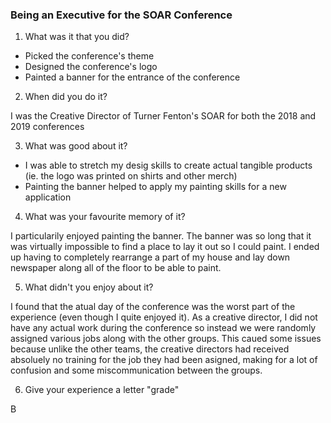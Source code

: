 ### Being an Executive for the SOAR Conference


1) What was it that you did?

- Picked the conference's theme
- Designed the conference's logo
- Painted a banner for the entrance of the conference

2) When did you do it?

I was the Creative Director of Turner Fenton's SOAR for both the 2018 and 2019 conferences

3) What was good about it?

- I was able to stretch my desig skills to create actual tangible products (ie. the logo was printed on shirts and other merch)
- Painting the banner helped to apply my painting skills for a new application

4) What was your favourite memory of it?

<p>I particularily enjoyed painting the banner. The banner was so long that it was virtually impossible to find a place to lay it out so I could paint. 
I ended up having to completely rearrange a part of my house and lay down newspaper along all of the floor to be able to paint.</p>

5) What didn't you enjoy about it?

<p>I found that the atual day of the conference was the worst part of the experience (even though I quite enjoyed it). As a creative director, I did not have any actual work during the conference so instead we were randomly assigned various jobs along with the other groups. This caued some issues because unlike the other teams, the creative directors had received absoluely no training for the job they had been asigned, making for a lot of confusion and some miscommunication between the groups.</p>

6) Give your experience a letter "grade"

B